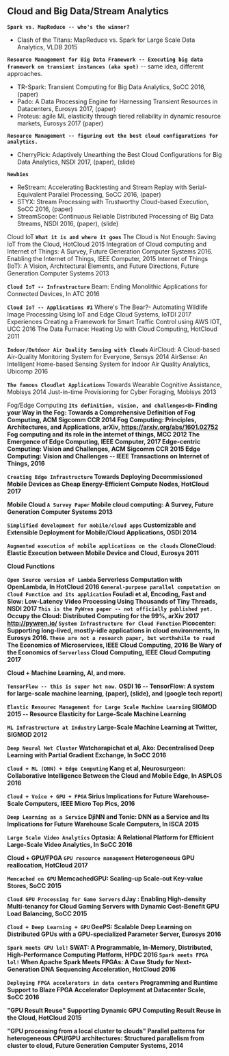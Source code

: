 Cloud and Big Data/Stream Analytics
-----------------------------------

<B>`Spark vs. MapReduce -- who's the winner?`</B>
* Clash of the Titans: MapReduce vs. Spark for Large Scale Data Analytics, VLDB 2015

<B>`Resource Management for Big Data Framework -- Executing big data framework on transient instances (aka spot)`</B> -- same idea, different approaches.
* TR-Spark: Transient Computing for Big Data Analytics, SoCC 2016, (paper)
* Pado: A Data Processing Engine for Harnessing Transient Resources in Datacenters, Eurosys 2017, (paper)
* Proteus: agile ML elasticity through tiered reliability in dynamic resource markets, Eurosys 2017 (paper)

<B>`Resource Management -- figuring out the best cloud configurations for analytics.`</B>
* CherryPick: Adaptively Unearthing the Best Cloud Configurations for Big Data Analytics, NSDI 2017, (paper), (slide)

<B>`Newbies`</B>
* ReStream: Accelerating Backtesting and Stream Replay with Serial-Equivalent Parallel Processing, SoCC 2016, (paper)
* STYX: Stream Processing with Trustworthy Cloud-based Execution, SoCC 2016, (paper)
* StreamScope: Continuous Reliable Distributed Processing of Big Data Streams, NSDI 2016, (paper), (slide)

Cloud IoT
<B>`What it is and where it goes`</B>
The Cloud is Not Enough: Saving IoT from the Cloud, HotCloud 2015
Integration of Cloud computing and Internet of Things: A Survey, Future Generation Computer Systems 2016.
Enabling the Internet of Things, IEEE Computer, 2015
Internet of Things (IoT): A Vision, Architectural Elements, and Future Directions, Future Generation Computer Systems 2013

<B>`Cloud IoT -- Infrastructure`</B>
Beam: Ending Monolithic Applications for Connected Devices, In ATC 2016

<B>`Cloud IoT -- Applications #1`</B>
Where's The Bear?- Automating Wildlife Image Processing Using IoT and Edge Cloud Systems, IoTDI 2017
Experiences Creating a Framework for Smart Traffic Control using AWS IOT, UCC 2016
The Data Furnace: Heating Up with Cloud Computing, HotCloud 2011

<B>`Indoor/Outdoor Air Quality Sensing with Clouds`</B>
AirCloud: A Cloud-based Air-Quality Monitoring System for Everyone, Sensys 2014
AirSense: An Intelligent Home-based Sensing System for Indoor Air Quality Analytics, Ubicomp 2016

<B>`The famous Cloudlet Applications`</B>
Towards Wearable Cognitive Assistance, Mobisys 2014
Just-in-time Provisioning for Cyber Foraging, Mobisys 2013


Fog/Edge Computing
<B>`Its definition, vision, and challenges<B>`
Finding your Way in the Fog: Towards a Comprehensive Definition of Fog Computing, ACM Sigcomm CCR 2014
Fog Computing: Principles, Architectures, and Applications, arXiv, https://arxiv.org/abs/1601.02752
Fog computing and its role in the internet of things, MCC 2012
The Emergence of Edge Computing, IEEE Computer, 2017
Edge-centric Computing: Vision and Challenges, ACM Sigcomm CCR 2015
Edge Computing: Vision and Challenges -- IEEE Transactions on Internet of Things, 2016

<B>`Creating Edge Infrastructure`</B>
Towards Deploying Decommissioned Mobile Devices as Cheap Energy-Efficient Compute Nodes, HotCloud 2017

Mobile Cloud
<B>`A Survey Paper`</B>
Mobile cloud computing: A Survey, Future Generation Computer Systems 2013

<B>`Simplified development for mobile/cloud apps`</B>
Customizable and Extensible Deployment for Mobile/Cloud Applications, OSDI 2014

<B>`Augmented execution of mobile applications on the clouds`</B>
CloneCloud: Elastic Execution between Mobile Device and Cloud, Eurosys 2011

Cloud Functions

<B>`Open Source version of Lambda`</B>
Serverless Computation with OpenLambda, In HotCloud 2016
<B>`General-purpose parallel computation on Cloud Function and its application`</B>
Fouladi et al, Encoding, Fast and Slow: Low-Latency Video Processing Using Thousands of Tiny Threads, NSDI 2017
<B>`This is the PyWren paper -- not officially published yet.`</B>
Occupy the Cloud: Distributed Computing for the 99%, arXiv 2017
http://pywren.io/
<B>`System Infrastructure for Cloud Function`</B>
Picocenter: Supporting long-lived, mostly-idle applications in cloud environments, In Eurosys 2016.
<B>`These are not a research paper, but worthwhile to read`</B>
The Economics of Microservices, IEEE Cloud Computing, 2016
Be Wary of the Economics of <B>`Serverless`</B> Cloud Computing, IEEE Cloud Computing 2017

Cloud + Machine Learning, AI, and more.

<B>`TensorFlow -- this is super hot now.`</B>
OSDI 16 -- TensorFlow: A system for large-scale machine learning, (paper), (slide), and (google tech report)

<B>`Elastic Resourec Management for Large Scale Machine Learning`</B>
SIGMOD 2015 -- Resource Elasticity for Large-Scale Machine Learning

<B>`ML Infrastructure at Industry`</B>
Large-Scale Machine Learning at Twitter, SIGMOD 2012

<B>`Deep Neural Net Cluster`</B>
Watcharapichat et al, Ako: Decentralised Deep Learning with Partial Gradient Exchange, In SoCC 2016

<B>`Cloud + ML (DNN) + Edge Computing`</B>
Kang et al, Neurosurgeon: Collaborative Intelligence Between the Cloud and Mobile Edge, In ASPLOS 2016

<B>`Cloud + Voice + GPU + FPGA`</B>
Sirius Implications for Future Warehouse-Scale Computers, IEEE Micro Top Pics, 2016

<B>`Deep Learning as a Service`</B>
DjiNN and Tonic: DNN as a Service and Its Implications for Future Warehouse Scale Computers, In ISCA 2015

<B>`Large Scale Video Analytics`</B>
Optasia: A Relational Platform for Efficient Large-Scale Video Analytics, In SoCC 2016


Cloud + GPU/FPGA
<B>`GPU resource management`</B>
Heterogeneous GPU reallocation, HotCloud 2017

<B>`Memcached on GPU`</B>
MemcachedGPU: Scaling-up Scale-out Key-value Stores, SoCC 2015

<B>`Cloud GPU Processing for Game Servers`</B>
dJay : Enabling High-density Multi-tenancy for Cloud Gaming Servers with Dynamic Cost-Benefit GPU Load Balancing, SoCC 2015

<B>`Cloud + Deep Learning + GPU`</B>
GeePS: Scalable Deep Learning on Distributed GPUs with a GPU-specialized Parameter Server, Eurosys 2016

<B>`Spark meets GPU lol!`</B>
SWAT: A Programmable, In-Memory, Distributed, High-Performance Computing Platform, HPDC 2016
<B>`Spark meets FPGA lol!`</B>
When Apache Spark Meets FPGAs: A Case Study for Next-Generation DNA Sequencing Acceleration, HotCloud 2016

<B>`Deploying FPGA accelerators in data centers`</B>
Programming and Runtime Support to Blaze FPGA Accelerator Deployment at Datacenter Scale, SoCC 2016

"GPU Result Reuse"
Supporting Dynamic GPU Computing Result Reuse in the Cloud, HotCloud 2015

"GPU processing from a local cluster to clouds"
Parallel patterns for heterogeneous CPU/GPU architectures: Structured parallelism from cluster to cloud, Future Generation Computer Systems, 2014
